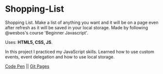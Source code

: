# Shopping-List

Shopping List. Make a list of anything you want and it will be on a page even after refresh as it will be saved in your local storage. 
Made by following @wesbos's course 'Beginner Javascript'.

Uses: **HTML5, CSS, JS**.

In this project I practiced my JavaScript skills. Learned how to use custom events, event delegation and how to use local storage.

[Code Pen](https://codepen.io/spline/pen/dyYMXeB) || [Git Pages](https://splinekonstantin.github.io/Shopping-List/)

